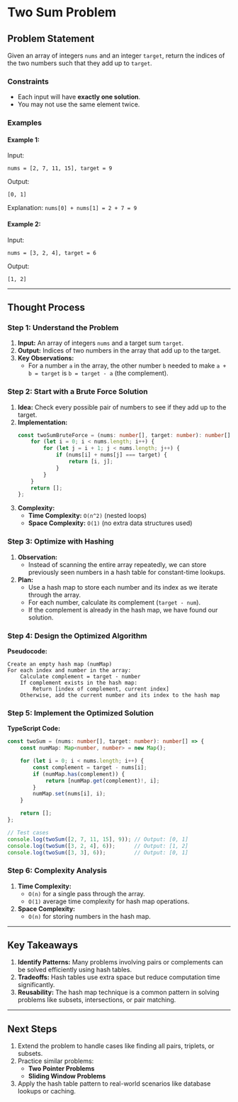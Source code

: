 
# Two Sum Problem

## Problem Statement

Given an array of integers `nums` and an integer `target`, return the indices of the two numbers such that they add up to `target`.

### Constraints

- Each input will have **exactly one solution**.
- You may not use the same element twice.

### Examples

#### Example 1:

Input:

```plaintext
nums = [2, 7, 11, 15], target = 9
```

Output:

```plaintext
[0, 1]
```

Explanation:
`nums[0] + nums[1] = 2 + 7 = 9`

#### Example 2:

Input:

```plaintext
nums = [3, 2, 4], target = 6
```

Output:

```plaintext
[1, 2]
```

---

## Thought Process

### Step 1: Understand the Problem

1. **Input:** An array of integers `nums` and a target sum `target`.
2. **Output:** Indices of two numbers in the array that add up to the target.
3. **Key Observations:**
   - For a number `a` in the array, the other number `b` needed to make `a + b = target` is `b = target - a` (the complement).

### Step 2: Start with a Brute Force Solution

1. **Idea:** Check every possible pair of numbers to see if they add up to the target.
2. **Implementation:**
   ```typescript
   const twoSumBruteForce = (nums: number[], target: number): number[] => {
       for (let i = 0; i < nums.length; i++) {
           for (let j = i + 1; j < nums.length; j++) {
               if (nums[i] + nums[j] === target) {
                   return [i, j];
               }
           }
       }
       return [];
   };
   ```
3. **Complexity:**
   - **Time Complexity:** `O(n^2)` (nested loops)
   - **Space Complexity:** `O(1)` (no extra data structures used)

### Step 3: Optimize with Hashing

1. **Observation:**
   - Instead of scanning the entire array repeatedly, we can store previously seen numbers in a hash table for constant-time lookups.
2. **Plan:**
   - Use a hash map to store each number and its index as we iterate through the array.
   - For each number, calculate its complement (`target - num`).
   - If the complement is already in the hash map, we have found our solution.

### Step 4: Design the Optimized Algorithm

**Pseudocode:**

```plaintext
Create an empty hash map (numMap)
For each index and number in the array:
    Calculate complement = target - number
    If complement exists in the hash map:
        Return [index of complement, current index]
    Otherwise, add the current number and its index to the hash map
```

### Step 5: Implement the Optimized Solution

**TypeScript Code:**

```typescript
const twoSum = (nums: number[], target: number): number[] => {
    const numMap: Map<number, number> = new Map();

    for (let i = 0; i < nums.length; i++) {
        const complement = target - nums[i];
        if (numMap.has(complement)) {
            return [numMap.get(complement)!, i];
        }
        numMap.set(nums[i], i);
    }

    return [];
};

// Test cases
console.log(twoSum([2, 7, 11, 15], 9)); // Output: [0, 1]
console.log(twoSum([3, 2, 4], 6));      // Output: [1, 2]
console.log(twoSum([3, 3], 6));         // Output: [0, 1]
```

### Step 6: Complexity Analysis

1. **Time Complexity:**
   - `O(n)` for a single pass through the array.
   - `O(1)` average time complexity for hash map operations.
2. **Space Complexity:**
   - `O(n)` for storing numbers in the hash map.

---

## Key Takeaways

1. **Identify Patterns:** Many problems involving pairs or complements can be solved efficiently using hash tables.
2. **Tradeoffs:** Hash tables use extra space but reduce computation time significantly.
3. **Reusability:** The hash map technique is a common pattern in solving problems like subsets, intersections, or pair matching.

---

## Next Steps

1. Extend the problem to handle cases like finding all pairs, triplets, or subsets.
2. Practice similar problems:
   - **Two Pointer Problems**
   - **Sliding Window Problems**
3. Apply the hash table pattern to real-world scenarios like database lookups or caching.
